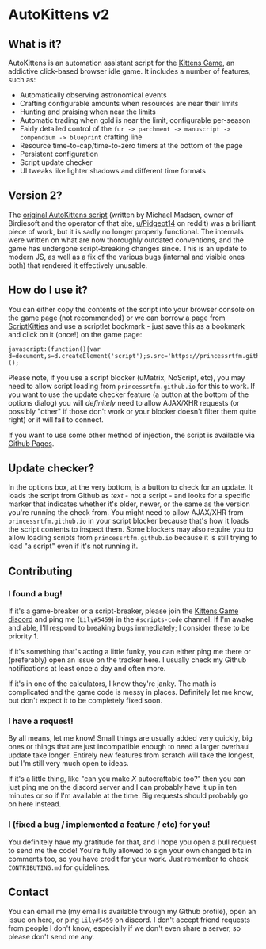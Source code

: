 # AutoKittens v2

## What is it?
AutoKittens is an automation assistant script for the [Kittens Game](http://bloodrizer.ru/games/kittens/#), an addictive click-based browser idle game. It includes a number of features, such as:

- Automatically observing astronomical events
- Crafting configurable amounts when resources are near their limits
- Hunting and praising when near the limits
- Automatic trading when gold is near the limit, configurable per-season
- Fairly detailed control of the `fur -> parchment -> manuscript -> compendium -> blueprint` crafting line
- Resource time-to-cap/time-to-zero timers at the bottom of the page
- Persistent configuration
- Script update checker
- UI tweaks like lighter shadows and different time formats

## Version 2?
The [original AutoKittens script](http://birdiesoft.dk/autokittens.php) (written by Michael Madsen, owner of Birdiesoft and the operator of that site, [u/Pidgeot14](https://reddit.com/u/Pidgeot14) on reddit) was a brilliant piece of work, but it is sadly no longer properly functional. The internals were written on what are now thoroughly outdated conventions, and the game has undergone script-breaking changes since. This is an update to modern JS, as well as a fix of the various bugs (internal and visible ones both) that rendered it effectively unusable.

## How do I use it?
You can either copy the contents of the script into your browser console on the game page (not recommended) or we can borrow a page from [ScriptKitties](https://github.com/MaPaul1977/KittensGame) and use a scriptlet bookmark - just save this as a bookmark and click on it (once!) on the game page:

	javascript:(function(){var d=document,s=d.createElement('script');s.src='https://princessrtfm.github.io/AutoKittens/AutoKittens.js';d.body.appendChild(s);})();

Please note, if you use a script blocker (uMatrix, NoScript, etc), you may need to allow script loading from `princessrtfm.github.io` for this to work. If you want to use the update checker feature (a button at the bottom of the options dialog) you will _definitely_ need to allow AJAX/XHR requests (or possibly "other" if those don't work or your blocker doesn't filter them quite right) or it will fail to connect.

If you want to use some other method of injection, the script is available via [Github Pages](https://princessrtfm.github.io/AutoKittens/AutoKittens.js). 

## Update checker?
In the options box, at the very bottom, is a button to check for an update. It loads the script from Github as _text_ - not a script - and looks for a specific marker that indicates whether it's older, newer, or the same as the version you're running the check from. You might need to allow AJAX/XHR from `princessrtfm.github.io` in your script blocker because that's how it loads the script contents to inspect them. Some blockers may also require you to allow loading scripts from `princessrtfm.github.io` because it is still trying to load "a script" even if it's not running it.

## Contributing

### I found a bug!

If it's a game-breaker or a script-breaker, please join the [Kittens Game discord](https://discord.gg/2arBf9K) and ping me (`Lily#5459`) in the `#scripts-code` channel. If I'm awake and able, I'll respond to breaking bugs immediately; I consider these to be priority 1.

If it's something that's acting a little funky, you can either ping me there or (preferably) open an issue on the tracker here. I usually check my Github notifications at least once a day and often more.

If it's in one of the calculators, I know they're janky. The math is complicated and the game code is messy in places. Definitely let me know, but don't expect it to be completely fixed soon.

### I have a request!

By all means, let me know! Small things are usually added very quickly, big ones or things that are just incompatible enough to need a larger overhaul update take longer. Entirely new features from scratch will take the longest, but I'm still very much open to ideas.

If it's a little thing, like "can you make _X_ autocraftable too?" then you can just ping me on the discord server and I can probably have it up in ten minutes or so if I'm available at the time. Big requests should probably go on here instead.

### I (fixed a bug / implemented a feature / etc) for you!

You definitely have my gratitude for that, and I hope you open a pull request to send me the code! You're fully allowed to sign your own changed bits in comments too, so you have credit for your work. Just remember to check `CONTRIBUTING.md` for guidelines.

## Contact

You can email me (my email is available through my Github profile), open an issue on here, or ping `Lily#5459` on discord. I don't accept friend requests from people I don't know, especially if we don't even share a server, so please don't send me any.
